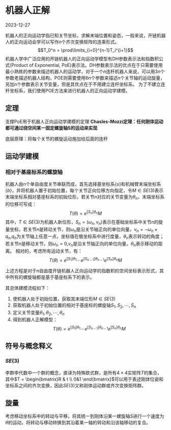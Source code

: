 # 机器人正解
2023-12-27
 
机器人的正向运动学指已知关节坐标，求解末端位置和姿态，一般来说，开链机器人的正向运动会学可以写作$n$个齐次变换矩阵的连乘形式。
$$T_0^n = \prod\limits_{i=0}^{n-1}T_i^{i+1}$$
机器人学中广泛应用的开链机器人的正向运动学模型有DH参数表示法和指数积公式(Product of Exponential, PoE)表示法。DH参数表示法的优点在于只需要使用最小熟练的参数来描述机器人的运动学，对于一个$n$连杆机器人来说，可以用$3n$个参数老描述机器人结构，POE则需要使用$6n$个参数来描述$n$个关节轴的运动旋量，另加$n$个参数表示关节变量，但是其优点在于不用建立连杆坐标系。
为了不建立连杆坐标系，我们使用POE方法来进行机器人的正向运动学建模。

## 定理
支撑PoE用于机器人正向运动学建模的定理
**Chasles-Mozzi定理：任何刚体运动都可通过绕空间某一固定螺旋轴S的运动来实现**

底层原理：将每个关节的螺旋运动施加给后面的连杆

## 运动学建模
### 相对于基座标系的螺旋轴
机器人由$n$个单自由度关节串联而成，首先选择基坐标系$\{s\}$和机械臂末端坐标系$\{b\}$，并将机器人置于初始位置，每个关节正向位移方向指定，令$M\in SE(3)$表示末端坐标系相对基座标系的初始位形，若关节$n$对应的关节变量为$\theta_n$，末端坐标系的位移可写成：
$$T(\theta)=e^{[S_n]\theta_n}M$$
其中，$T\in SE(3)$为机器人新位形，$S_n=(\omega_n,v_n)$表示在基础坐标系中关节$n$的旋量坐标，若关节$n$是转动关节，则$\omega_n$是沿关节轴正向的单位向量，$v_n=-\omega_n\times q_n$,$q_n$为关节轴上任意一点，坐标值在极坐标系中进行度量，$\theta_n$表示转动的角度；若关节$n$是移动关节，则$\omega_n = 0$,$v_n$是沿关节轴正向的单位向量，$\theta_n$表示移动的距离。
相对的，考虑所有运动关节，有：
$$T(\theta)=e^{[S_1]\theta_1}\cdots e^{[S_{n-1}]\theta_{n-1}}e^{[S_n]\theta_n}M$$

上述方程是对于$n$自由度开链机器人正向运动学的指数积的空间坐标表示形式，其中所有的螺旋轴都是基于基座标系下的表示。

其总体建模流程如下：

1. 使机器人处于初始位置，获取其末端位形$M\in SE(3)$
2. 获取机器人处于初始位置的相对于基座标的螺旋轴$S_1,S_2,\cdots,S_n$
3. 定义关节变量$\theta_1,\theta_2,\cdots,\theta_n$
4. 得到机器人正解模型：
	 $$T(\theta)=e^{[S_1]\theta_1}\cdots e^{[S_{n-1}]\theta_{n-1}}e^{[S_n]\theta_n}M$$
## 符号与概念释义

### $SE(3)$
李群李代数中一个群的概念，直译为特殊欧式群，是所有$4\times4$实矩阵$T$的集合，其中$T = \begin{bmatrix}R & t \\ 0&1 \end{bmatrix}$可以用于表述刚体位姿和坐标系之间的齐次变换，因此$SE(3)$又称刚体运动群或齐次变换矩阵群。

## 旋量
考虑移动坐标系中的转动与平移，将其统一到刚体沿某一螺旋轴$S$进行一个速度为$\theta$的运动，将转动与移动转换到其沿着某一轴的转动和沿该轴移动的复合。




